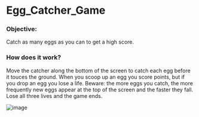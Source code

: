 # Egg_Catcher_Game

### Objective:

Catch as many eggs as you can to get a high score. 

### How does it work?

Move the catcher along the bottom of the screen to catch each egg before it touces the ground. When you scoop up an egg you score points, but if you drop an egg you lose a life. 
Beware: the more eggs you catch, the more frequently new eggs appear at the top of the screen and the faster they fall. Lose all three lives and the game ends. 


![image](https://github.com/AbrilDm14/Egg_Catcher_Game/assets/130613750/10c10f16-596e-4f7e-8860-f09684cf2723)
